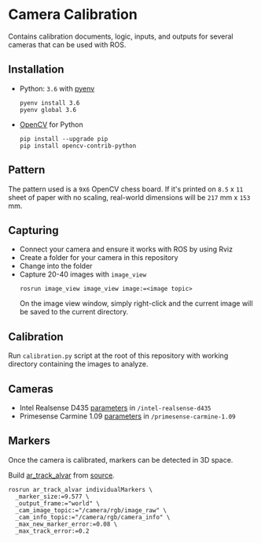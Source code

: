 # Camera Calibration

Contains calibration documents, logic, inputs, and outputs for several cameras that can be used with ROS.

## Installation

+ Python: `3.6` with [pyenv](https://github.com/pyenv/pyenv)
  ```
  pyenv install 3.6
  pyenv global 3.6
  ```
+ [OpenCV](https://pypi.org/project/opencv-python/) for Python
  ```
  pip install --upgrade pip
  pip install opencv-contrib-python
  ```

## Pattern

The pattern used is a `9`x`6` OpenCV chess board.
If it's printed on `8.5` x `11` sheet of paper with no scaling, real-world dimensions will be `217` mm x `153` mm.

## Capturing

- Connect your camera and ensure it works with ROS by using Rviz
- Create a folder for your camera in this repository
- Change into the folder
- Capture 20-40 images with `image_view`
  ```
  rosrun image_view image_view image:=<image topic>
  ```
  On the image view window, simply right-click and the current image will be saved to the current directory.

## Calibration

Run `calibration.py` script at the root of this repository with working directory containing the images to analyze.

## Cameras

* Intel Realsense D435 [parameters](./intel-realsense-d435/parameters.md) in `/intel-realsense-d435`
* Primesense Carmine 1.09 [parameters](./primesense-carmine-1.09/parameters.md) in `/primesense-carmine-1.09`

## Markers

Once the camera is calibrated, markers can be detected in 3D space.

Build [ar_track_alvar](http://wiki.ros.org/ar_track_alvar) from [source](https://github.com/ros-perception/ar_track_alvar/tree/noetic-devel).

```
rosrun ar_track_alvar individualMarkers \
  _marker_size:=9.577 \
  _output_frame:="world" \
  _cam_image_topic:="/camera/rgb/image_raw" \
  _cam_info_topic:="/camera/rgb/camera_info" \
  _max_new_marker_error:=0.08 \
  _max_track_error:=0.2
```

